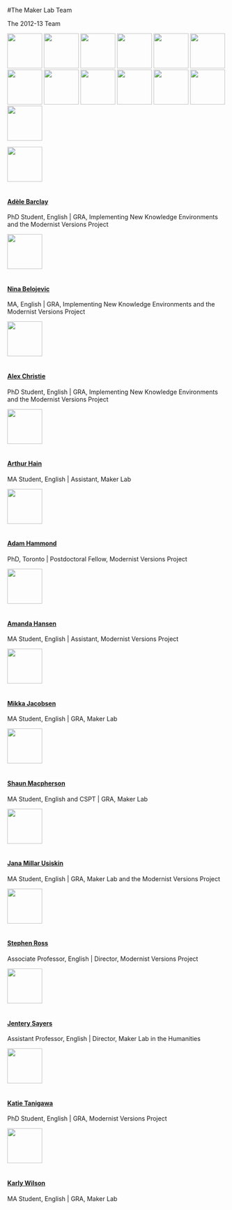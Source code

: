 #The Maker Lab Team

 <p>The 2012-13 Team</p>
<p><a title="Adele Barclay" href="http://maker.uvic.ca/author/adele"><img src="http://www.gravatar.com/avatar/9d3ad6bb125fab354a60eaedacc54db7.jpg?s=80&r=X" width="80" height="80" /></a> <a title="Nina Belojevic" href="http://maker.uvic.ca/author/nbelojevic"><img src="http://www.gravatar.com/avatar/1bba281081270175daf7ae58e704b81a.jpg?s=80&r=X" width="80" height="80" /></a> <a title="Alex Christie" href="http://maker.uvic.ca/author/alex"><img src="http://www.gravatar.com/avatar/14342e920b6d47f03183bfb808703022.jpg?s=80&r=X" width="80" height="80" /></a> <a title="Arthur Hain" href="http://maker.uvic.ca/author/arthur"><img src="http://www.gravatar.com/avatar/4c9da74e3a81de964335961b3fd34f84.jpg?s=80&r=X" width="80" height="80" /></a> <a title="Adam Hammond" href="http://maker.uvic.ca/author/adam"><img src="http://www.gravatar.com/avatar/1e7269f5ba2f5bd30c057b5c77e2f38f.jpg?s=80&r=X" width="80" height="80" /></a> <a title="Amanda Hansen" href="http://maker.uvic.ca/author/amanda"><img src="http://www.gravatar.com/avatar/75e34ad2a986dcff23bb01f8232a379f.jpg?s=80&r=X" width="80" height="80" /></a> <a title="Mikka Jacobsen" href="http://maker.uvic.ca/author/mikka"><img src="http://www.gravatar.com/avatar/7f81a8768f1ea0771b3420a42f7b6c18.jpg?s=80&r=X" width="80" height="80" /></a> <a title="Shaun Macpherson" href="http://maker.uvic.ca/author/shaun"><img src="http://www.gravatar.com/avatar/7aac988ba2b2d021dee72f2894e22ef6.jpg?s=80&r=X" width="80" height="80" /></a> <a title="Jana Millar Usiskin" href="http://maker.uvic.ca/author/jana"><img src="http://www.gravatar.com/avatar/533d7992b64ae4ce54c58d8a8250f6a7.jpg?s=80&r=X" width="80" height="80" /></a> <a title="Stephen Ross" href="http://maker.uvic.ca/author/stephen"><img src="http://www.gravatar.com/avatar/9168510612128deb5092e3cb245aa60a.jpg?s=80&r=X" width="80" height="80" /></a> <a title="Jentery Sayers" href="http://maker.uvic.ca/author/admin"><img src="http://www.gravatar.com/avatar/f5b2363ffa7ee2386088291de22c046d.jpg?s=80&r=X" width="80" height="80" /></a> <a title="Katie Tanigawa" href="http://maker.uvic.ca/author/katie"><img src="http://www.gravatar.com/avatar/d5a66667bad1edca1050a74aa565ac07.jpg?s=80&r=X" width="80" height="80" /></a> <a title="Karly Wilson" href="http://maker.uvic.ca/author/karly"><img src="http://www.gravatar.com/avatar/6e1a91060ee8339190733049fb4af97f.jpg?s=80&r=X" width="80" height="80" /></a></p>
<div id="author-info">
<div id="author-image"><a title="Adele Barclay" href="http://maker.uvic.ca/author/adele"><img src="http://www.gravatar.com/avatar/9d3ad6bb125fab354a60eaedacc54db7.jpg?s=80&r=X" width="80" height="80" /></a></div>
<div id="author-bio"><a href="http://maker.uvic.ca/author/adele"><br />
<h4>Adèle Barclay</h4>
<p></a>PhD Student, English | GRA, Implementing New Knowledge Environments and the Modernist Versions Project</div>
</div>
<p><!--Author Info--></p>
<div id="author-info">
<div id="author-image"><a title="Nina Belojevic" href="http://maker.uvic.ca/author/nbelojevic"><img src="http://www.gravatar.com/avatar/1bba281081270175daf7ae58e704b81a.jpg?s=80&r=X" width="80" height="80" /></a></div>
<div id="author-bio"><a href="http://maker.uvic.ca/author/nbelojevic"><br />
<h4>Nina Belojevic</h4>
<p></a>MA, English | GRA, Implementing New Knowledge Environments and the Modernist Versions Project</div>
</div>
<p><!--Author Info--></p>
<div id="author-info">
<div id="author-image"><a title="Alex Christie" href="http://maker.uvic.ca/author/alex"><img src="http://www.gravatar.com/avatar/14342e920b6d47f03183bfb808703022.jpg?s=80&r=X" width="80" height="80" /></a></div>
<div id="author-bio"><a href="http://maker.uvic.ca/author/alex"><br />
<h4>Alex Christie</h4>
<p></a>PhD Student, English | GRA, Implementing New Knowledge Environments and the Modernist Versions Project</div>
</div>
<p><!--Author Info--></p>
<div id="author-info">
<div id="author-image"><a title="Arthur Hain" href="http://maker.uvic.ca/author/arthur"><img src="http://www.gravatar.com/avatar/4c9da74e3a81de964335961b3fd34f84.jpg?s=80&r=X" width="80" height="80" /></a></div>
<div id="author-bio"><a href="http://maker.uvic.ca/author/arthur"><br />
<h4>Arthur Hain</h4>
<p></a>MA Student, English | Assistant, Maker Lab</div>
</div>
<p><!--Author Info--></p>
<div id="author-info">
<div id="author-image"><a title="Adam Hammond" href="http://maker.uvic.ca/author/adam"><img src="http://www.gravatar.com/avatar/1e7269f5ba2f5bd30c057b5c77e2f38f.jpg?s=80&r=X" width="80" height="80" /></a></div>
<div id="author-bio"><a href="http://maker.uvic.ca/author/adam"><br />
<h4>Adam Hammond</h4>
<p></a>PhD, Toronto | Postdoctoral Fellow, Modernist Versions Project</div>
</div>
<p><!--Author Info--></p>
<div id="author-info">
<div id="author-image"><a title="Amanda Hansen" href="http://maker.uvic.ca/author/amanda"><img src="http://www.gravatar.com/avatar/75e34ad2a986dcff23bb01f8232a379f.jpg?s=80&r=X" width="80" height="80" /></a></div>
<div id="author-bio"><a href="http://maker.uvic.ca/author/amanda"><br />
<h4>Amanda Hansen</h4>
<p></a>MA Student, English | Assistant, Modernist Versions Project</div>
</div>
<p><!--Author Info--></p>
<div id="author-info">
<div id="author-image"><a href="http://maker.uvic.ca/author/mikka"><img src="http://www.gravatar.com/avatar/7f81a8768f1ea0771b3420a42f7b6c18.jpg?s=80&r=X" width="80" height="80" /></a></div>
<div id="author-bio"><a href="http://maker.uvic.ca/author/mikka"><br />
<h4>Mikka Jacobsen</h4>
<p></a>MA Student, English | GRA, Maker Lab</div>
</div>
<p><!--Author Info--></p>
<div id="author-info">
<div id="author-image"><a href="http://maker.uvic.ca/author/shaun"><img src="http://www.gravatar.com/avatar/7aac988ba2b2d021dee72f2894e22ef6.jpg?s=80&r=X" width="80" height="80" /></a></div>
<div id="author-bio"><a href="http://maker.uvic.ca/author/shaun"><br />
<h4>Shaun Macpherson</h4>
<p></a>MA Student, English and CSPT | GRA, Maker Lab</div>
</div>
<p><!--Author Info--></p>
<div id="author-info">
<div id="author-image"><a href="http://maker.uvic.ca/author/jana"><img src="http://www.gravatar.com/avatar/533d7992b64ae4ce54c58d8a8250f6a7.jpg?s=80&r=X" width="80" height="80" /></a></div>
<div id="author-bio"><a href="http://maker.uvic.ca/author/jana"><br />
<h4>Jana Millar Usiskin</h4>
<p></a>MA Student, English | GRA, Maker Lab and the Modernist Versions Project</div>
</div>
<p><!--Author Info--></p>
<div id="author-info">
<div id="author-image"><a href="http://maker.uvic.ca/author/stephen"><img src="http://www.gravatar.com/avatar/9168510612128deb5092e3cb245aa60a.jpg?s=80&r=X" width="80" height="80" /></a></div>
<div id="author-bio"><a href="http://maker.uvic.ca/author/stephen"><br />
<h4>Stephen Ross</h4>
<p></a>Associate Professor, English | Director, Modernist Versions Project</div>
</div>
<p><!--Author Info--></p>
<div id="author-info">
<div id="author-image"><a href="http://maker.uvic.ca/author/admin"><img src="http://www.gravatar.com/avatar/672db1cdfdfb8851e73abc3eaad951a0.jpg?s=80&r=X" width="80" height="80" /></a></div>
<div id="author-bio"><a href="http://maker.uvic.ca/author/admin"><br />
<h4>Jentery Sayers</h4>
<p></a>Assistant Professor, English | Director, Maker Lab in the Humanities</div>
</div>
<p><!--Author Info--></p>
<div id="author-info">
<div id="author-image"><a href="http://maker.uvic.ca/author/katie"><img src="http://www.gravatar.com/avatar/d5a66667bad1edca1050a74aa565ac07.jpg?s=80&r=X" width="80" height="80" /></a></div>
<div id="author-bio"><a href="http://maker.uvic.ca/author/katie"><br />
<h4>Katie Tanigawa</h4>
<p></a>PhD Student, English | GRA, Modernist Versions Project</div>
</div>
<p><!--Author Info--></p>
<div id="author-info">
<div id="author-image"><a href="http://maker.uvic.ca/author/karly"><img src="http://www.gravatar.com/avatar/6e1a91060ee8339190733049fb4af97f.jpg?s=80&r=X" width="80" height="80" /></a></div>
<div id="author-bio"><a href="http://maker.uvic.ca/author/karly"><br />
<h4>Karly Wilson</h4>
<p></a>MA Student, English | GRA, Maker Lab
</div>
</div>
